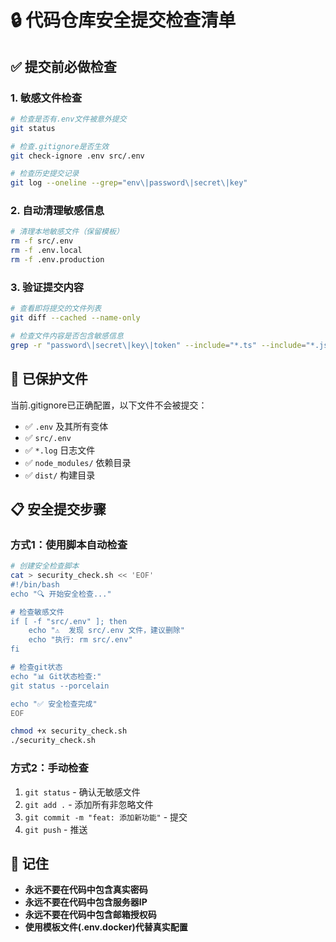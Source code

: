 # 🔒 代码仓库安全提交检查清单

## ✅ 提交前必做检查

### 1. 敏感文件检查
```bash
# 检查是否有.env文件被意外提交
git status

# 检查.gitignore是否生效
git check-ignore .env src/.env

# 检查历史提交记录
git log --oneline --grep="env\|password\|secret\|key"
```

### 2. 自动清理敏感信息
```bash
# 清理本地敏感文件（保留模板）
rm -f src/.env
rm -f .env.local
rm -f .env.production
```

### 3. 验证提交内容
```bash
# 查看即将提交的文件列表
git diff --cached --name-only

# 检查文件内容是否包含敏感信息
grep -r "password\|secret\|key\|token" --include="*.ts" --include="*.js" --include="*.json" src/ || echo "未发现敏感信息"
```

## 🚨 已保护文件
当前.gitignore已正确配置，以下文件不会被提交：
- ✅ `.env` 及其所有变体
- ✅ `src/.env`
- ✅ `*.log` 日志文件
- ✅ `node_modules/` 依赖目录
- ✅ `dist/` 构建目录

## 📋 安全提交步骤

### 方式1：使用脚本自动检查
```bash
# 创建安全检查脚本
cat > security_check.sh << 'EOF'
#!/bin/bash
echo "🔍 开始安全检查..."

# 检查敏感文件
if [ -f "src/.env" ]; then
    echo "⚠️  发现 src/.env 文件，建议删除"
    echo "执行: rm src/.env"
fi

# 检查git状态
echo "📊 Git状态检查:"
git status --porcelain

echo "✅ 安全检查完成"
EOF

chmod +x security_check.sh
./security_check.sh
```

### 方式2：手动检查
1. `git status` - 确认无敏感文件
2. `git add .` - 添加所有非忽略文件
3. `git commit -m "feat: 添加新功能"` - 提交
4. `git push` - 推送

## 🎯 记住
- **永远不要在代码中包含真实密码**
- **永远不要在代码中包含服务器IP**
- **永远不要在代码中包含邮箱授权码**
- **使用模板文件(.env.docker)代替真实配置**